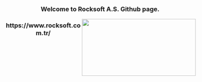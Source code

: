 <h3 align="center">Welcome to Rocksoft A.S. Github page.</h3>
<img align="right" src="./Rocksoft-Gorseller/rock-logo-small_Çalişma-Yüzeyi-1.png" width="300" 
     height="150"/>

<h3 align="center">https://www.rocksoft.com.tr/</h3>
<p align="left">
</p>
